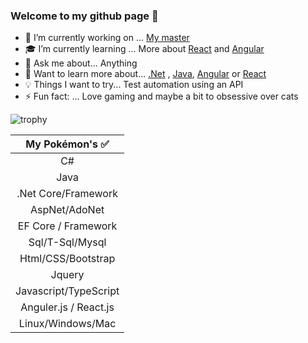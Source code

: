 ### Welcome to my github page 🖖 

- 🔭 I’m currently working on ... [My master](https://github.com/Carpenteri1/CampusBookingConcept) 
- 🎓 I’m currently learning ... More about [React](https://reactjs.org/ ) and [Angular](https://angular.io/)
- 💬 Ask me about... Anything
- 📖 Want to learn more about... [.Net](https://dotnet.microsoft.com/) , [Java](https://docs.oracle.com/en/java/), [Angular](https://angular.io/) or [React](https://reactjs.org/)
- 💡 Things I want to try... Test automation using an API
- ⚡ Fun fact: ... Love gaming and maybe a bit to obsessive over cats


![trophy](https://github-profile-trophy.vercel.app/?username=carpenteri1&theme=monokai&title=Issues,Commit,PullRequest,Repositories)


| My Pokémon's :white_check_mark:         |
|:--------------------:|  
| C#                   |
| Java                 |  
| .Net Core/Framework  |
| AspNet/AdoNet        | 
| EF Core / Framework  | 
| Sql/T-Sql/Mysql      |        
| Html/CSS/Bootstrap   | 
| Jquery               |
| Javascript/TypeScript|
| Anguler.js / React.js|
| Linux/Windows/Mac    |


